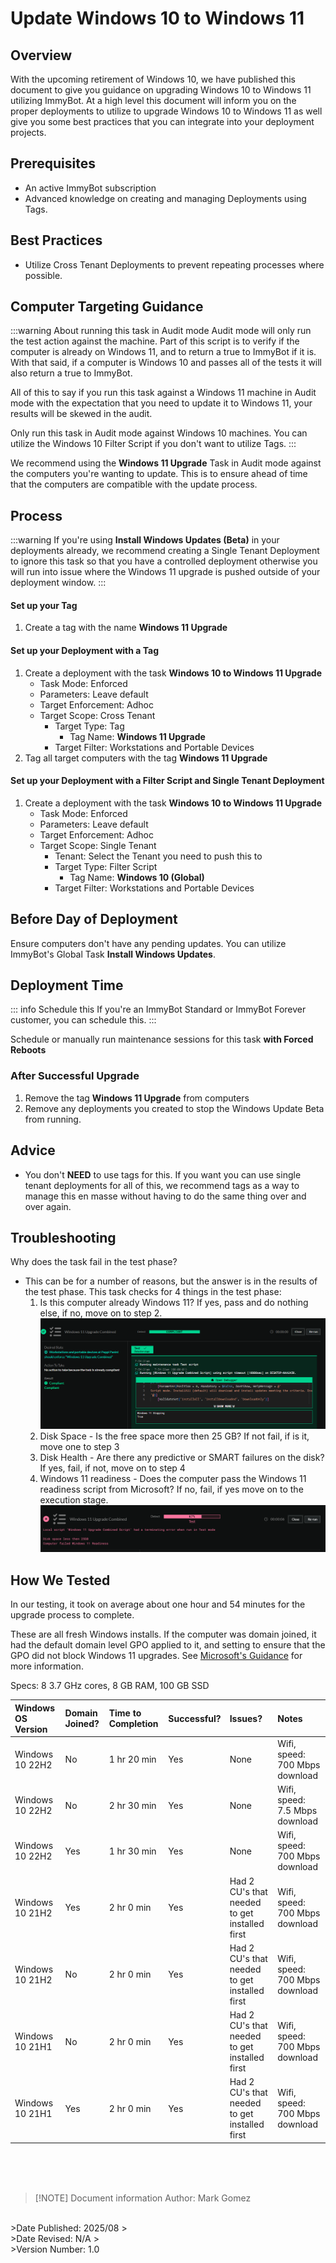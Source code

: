 <!-- How To Template -->
# Update Windows 10 to Windows 11

## Overview
With the upcoming retirement of Windows 10, we have published this document to give you guidance on upgrading Windows 10 to Windows 11 utilizing ImmyBot.
At a high level this document will inform you on the proper deployments to utilize to upgrade Windows 10 to Windows 11 as well give you some best practices that you can integrate into your deployment projects.

## Prerequisites
- An active ImmyBot subscription
- Advanced knowledge on creating and managing Deployments using Tags.

## Best Practices
- Utilize Cross Tenant Deployments to prevent repeating processes where possible.

## Computer Targeting Guidance
:::warning About running this task in Audit mode
Audit mode will only run the test action against the machine. Part of this script is to verify if the computer is already on Windows 11, and to return a true to ImmyBot if it is. With that said, if a computer is Windows 10 and passes all of the tests it will also return  a true to ImmyBot.

All of this to say if you run this task against a Windows 11 machine in Audit mode with the expectation that you need to update it to Windows 11, your results will be skewed in the audit.

Only run this task in Audit mode against Windows 10 machines. You can utilize the Windows 10 Filter Script if you don't want to utilize Tags.
:::

We recommend using the **Windows 11 Upgrade** Task in Audit mode against the computers you're wanting to update. This is to ensure ahead of time that the computers are compatible with the update process.

## Process
:::warning If you're using **Install Windows Updates (Beta)** in your deployments already, we recommend creating a Single Tenant Deployment to ignore this task so that you have a controlled deployment otherwise you will run into issue where the Windows 11 upgrade is pushed outside of your deployment window.
:::

#### Set up your Tag
1. Create a tag with the name **Windows 11 Upgrade**

#### Set up your Deployment with a Tag

1. Create a deployment with the task **Windows 10 to Windows 11 Upgrade**
    - Task Mode: Enforced
    - Parameters: Leave default
    - Target Enforcement: Adhoc
    - Target Scope: Cross Tenant
      - Target Type: Tag
        - Tag Name: **Windows 11 Upgrade**
      - Target Filter: Workstations and Portable Devices
2. Tag all target computers with the tag **Windows 11 Upgrade**

#### Set up your Deployment with a Filter Script and Single Tenant Deployment

1. Create a deployment with the task **Windows 10 to Windows 11 Upgrade**
    - Task Mode: Enforced
    - Parameters: Leave default
    - Target Enforcement: Adhoc
    - Target Scope: Single Tenant
      - Tenant: Select the Tenant you need to push this to
      - Target Type: Filter Script
        - Tag Name: **Windows 10 (Global)**
      - Target Filter: Workstations and Portable Devices

## Before Day of Deployment

Ensure computers don't have any pending updates. You can utilize ImmyBot's Global Task **Install Windows Updates**.

## Deployment Time
::: info Schedule this
If you're an ImmyBot Standard or ImmyBot Forever customer, you can schedule this.
:::

Schedule or manually run maintenance sessions for this task **with Forced Reboots**

### After Successful Upgrade
1. Remove the tag **Windows 11 Upgrade** from computers
2. Remove any deployments you created to stop the Windows Update Beta from running.

## Advice
- You don't **NEED** to use tags for this. If you want you can use single tenant deployments for all of this, we recommend tags as a way to manage this en masse without having to do the same thing over and over again.

## Troubleshooting
Why does the task fail in the test phase?
- This can be for a number of reasons, but the answer is in the results of the test phase. This task checks for 4 things in the test phase:
    1. Is this computer already Windows 11? If yes, pass and do nothing else, if no, move on to step 2.
   ![alt text](Windows11CompliantTask.png)
    2. Disk Space - Is the free space more then 25 GB? If not fail, if is it, move one to step 3
    3. Disk Health - Are there any predictive or SMART failures on the disk? If yes, fail, if not, move on to step 4
    4. Windows 11 readiness - Does the computer pass the Windows 11 readiness script from Microsoft? If no, fail, if yes move on to the execution stage.
![alt text](TaskFail.png)

## How We Tested

In our testing, it took on average about one hour and 54 minutes for the upgrade process to complete.

These are all fresh Windows installs. If the computer was domain joined, it had the default domain level GPO applied to it, and setting to ensure that the GPO did not block Windows 11 upgrades. See [Microsoft's Guidance](https://learn.microsoft.com/en-us/windows/deployment/update/waas-wufb-group-policy) for more information.

Specs: 8 3.7 GHz cores, 8 GB RAM, 100 GB SSD

| Windows OS Version | Domain Joined? | Time to Completion | Successful? | Issues?                                       | Notes                          |
| :----------------- | :------------- | :----------------- | :---------- | :-------------------------------------------- | :----------------------------- |
| Windows 10 22H2    | No             | 1 hr 20 min        | Yes         | None                                          | Wifi, speed: 700 Mbps download |
| Windows 10 22H2    | No             | 2 hr 30 min        | Yes         | None                                          | Wifi, speed: 7.5 Mbps download |
| Windows 10 22H2    | Yes            | 1 hr 30 min        | Yes         | None                                          | Wifi, speed: 700 Mbps download |
| Windows 10 21H2    | Yes            | 2 hr  0 min        | Yes         | Had 2 CU's that needed to get installed first | Wifi, speed: 700 Mbps download |
| Windows 10 21H2    | No             | 2 hr  0 min        | Yes         | Had 2 CU's that needed to get installed first | Wifi, speed: 700 Mbps download |
| Windows 10 21H1    | No             | 2 hr  0 min        | Yes         | Had 2 CU's that needed to get installed first | Wifi, speed: 700 Mbps download |
| Windows 10 21H1    | Yes            | 2 hr  0 min        | Yes         | Had 2 CU's that needed to get installed first | Wifi, speed: 700 Mbps download |

<br><br><br>
>[!NOTE] Document information
>Author: Mark Gomez
<br>
>Date Published: 2025/08
><br>
>Date Revised: N/A
><br>
>Version Number: 1.0
